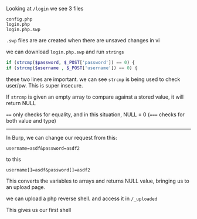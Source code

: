 Looking at `/login` we see 3 files

```
config.php
login.php
login.php.swp
```

`.swp` files are are created when there are unsaved changes in vi

we can download `login.php.swp` and run `strings`

```php
if (strcmp($password, $_POST['password']) == 0) {
if (strcmp($username , $_POST['username']) == 0) {
```

these two lines are important. we can see `strcmp` is being used to check user/pw. This is super insecure.

If `strcmp` is given an empty array to compare against a stored value, it will return NULL  

`==` only checks for equality, and in this situation, NULL = 0
(`===` checks for both value and type)

---
In Burp, we can change our request from this:
```
username=asdf&password=asdf2
```
to this
```
username[]=asdf&password[]=asdf2
```

This converts the variables to arrays and returns NULL value, bringing us to an upload page.

we can upload a php reverse shell. and access it in `/_uploaded`

This gives us our first shell